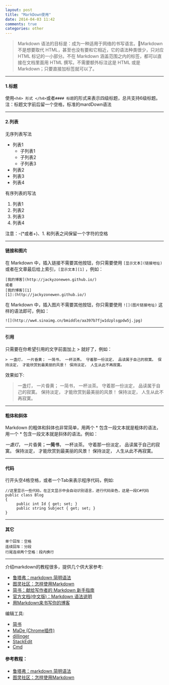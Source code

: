```yaml
---
layout: post
title: "MarkDown使用"
date: 2014-04-03 11:42
comments: true
categories: other
---
```


> <p>Markdown 语法的目标是：成为一种适用于网络的书写语言。Markdown不是想要取代 HTML，甚至也没有要和它相近，它的语法种类很少，只对应 HTML 标记的一小部分。不在 Markdown 涵盖范围之内的标签，都可以直接在文档里面用 HTML 撰写。不需要额外标注这是 HTML 或是 Markdown；只要直接加标签就可以了。

---

<h4> 1.标题 </h4>

使用`<h4> 形式 </h4>`或者`#### 标题`的形式来表示四级标题，总共支持6级标题。  
注：标题文字前后留一个空格，标准的mardDown语法

---

#### 2.列表 

无序列表写法  

- 列表1
  + 子列表1
  + 子列表2
  + 子列表3
- 列表2
- 列表3
- 列表4

有序列表的写法  

1. 列表1
2. 列表2
3. 列表3
4. 列表4

注意：-(*或者+)、1. 和列表之间保留一个字符的空格

---

#### 链接和图片

在 Markdown 中，插入链接不需要其他按钮，你只需要使用 `[显示文本](链接地址)` 或者在文章最后给上索引，`[显示文本][1]` ，例如：  

	[我的博客](http://jackyzonewen.github.io/)
	或者
	[我的博客][1]
	[1]:(http://jackyzonewen.github.io/)

在 Markdown 中，插入图片不需要其他按钮，你只需要使用 `![](图片链接地址)` 这样的语法即可，例如：  

	![](http://ww4.sinaimg.cn/bmiddle/aa397b7fjw1dzplsgpdw5j.jpg)
	
---

#### 引用

只需要在你希望引用的文字前面加上 > 就好了，例如：  

	> 一盏灯， 一片昏黄； 一简书， 一杯淡茶。 守着那一份淡定， 品读属于自己的寂寞。 保持淡定， 才能欣赏到最美丽的风景！ 保持淡定， 人生从此不再寂寞。

效果如下:  
> 一盏灯， 一片昏黄； 一简书， 一杯淡茶。 守着那一份淡定， 品读属于自己的寂寞。 保持淡定， 才能欣赏到最美丽的风景！ 保持淡定， 人生从此不再寂寞。

---

#### 粗体和斜体

Markdown 的粗体和斜体也非常简单，用两个 * 包含一段文本就是粗体的语法，用一个 * 包含一段文本就是斜体的语法。例如：  

*一盏灯*， 一片昏黄；**一简书**， 一杯淡茶。 守着那一份淡定， 品读属于自己的寂寞。 保持淡定， 才能欣赏到最美丽的风景！ 保持淡定， 人生从此不再寂寞。  

---

#### 代码

行开头空4格空格，或者一个Tab来表示程序代码，例如:

    //这里显示一些代码，在正文显示中会自动识别语言，进行代码染色，这是一段C#代码
    public class Blog
    {
         public int Id { get; set; }
         public string Subject { get; set; }
    }

---

#### 其它

	单个回车：空格
	连续回车：分段
	行尾连续两个空格：段内换行

---

介绍markdown的教程很多，提供几个供大家参考:

- [鲁塔弗：markdown 简明语法][5]  
- [图灵社区：怎样使用Markdown][6]  
- [简书：献给写作者的 Markdown 新手指南][7]  
- [官方文档(中文版)：Markdown 语法说明][8]  
- [用Markdown来书写你的博客][9]  


编辑工具:

- [简书][10]  
- [MaDe (Chrome插件)][11]  
- [dillinger][12]  
- [StackEdit][13] 
- [Cmd][14]

#### 参考教程：  

- [鲁塔弗：markdown 简明语法][5]  
- [图灵社区：怎样使用Markdown][6]  


[5]: http://lutaf.com/markdown-simple-usage.htm
[6]: http://www.ituring.com.cn/article/23
[7]: http://jianshu.io/p/q81RER
[8]: http://wowubuntu.com/markdown/#p
[9]: http://upwith.me/?p=503
[10]: http://jianshu.io/
[11]: https://chrome.google.com/webstore/detail/made/oknndfeeopgpibecfjljjfanledpbkog
[12]: http://dillinger.io/
[13]: https://stackedit.io/
[14]: http://www.zybuluo.com/mdeditor




